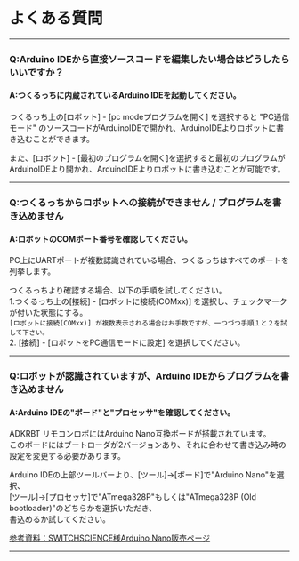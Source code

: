 # よくある質問

----

### Q:Arduino IDEから直接ソースコードを編集したい場合はどうしたらいいですか？

#### A:つくるっちに内蔵されているArduino IDEを起動してください。

つくるっち上の[ロボット] - [pc modeプログラムを開く] を選択すると "PC通信モード" のソースコードがArduinoIDEで開かれ、ArduinoIDEよりロボットに書き込むことができます。  

また、[ロボット] - [最初のプログラムを開く]を選択すると最初のプログラムがArduinoIDEより開かれ、ArduinoIDEよりロボットに書き込むことが可能です。

----

### Q:つくるっちからロボットへの接続ができません / プログラムを書き込めません

#### A:ロボットのCOMポート番号を確認してください。

PC上にUARTポートが複数認識されている場合、つくるっちはすべてのポートを列挙します。

つくるっちより確認する場合、以下の手順を試してください。  
1.つくるっち上の[接続] - [ロボットに接続(COMxx)] を選択し、チェックマークが付いた状態にする。  
``[ロボットに接続(COMxx)] が複数表示される場合はお手数ですが、一つづつ手順１と２を試して下さい。``    
2. [接続] - [ロボットをPC通信モードに設定] を選択してください。  

----

### Q:ロボットが認識されていますが、Arduino IDEからプログラムを書き込めません

#### A:Arduino IDEの"ボード"と"プロセッサ"を確認してください。

ADKRBT リモコンロボにはArduino Nano互換ボードが搭載されています。  
このボードにはブートローダが2バージョンあり、それに合わせて書き込み時の設定を変更する必要があります。  

Arduino IDEの上部ツールバーより、[ツール]→[ボード]で"Arduino Nano"を選択、  
[ツール]→[プロセッサ]で"ATmega328P"もしくは"ATmega328P (Old bootloader)"のどちらかを選択いただき、  
書込めるか試してください。

[参考資料：SWITCHSCIENCE様Arduino Nano販売ページ](https://www.switch-science.com/catalog/2554/)

----

